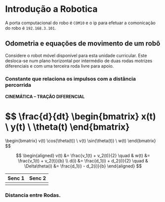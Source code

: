 # Introdução a Robotica

A porta computacional do robo é `COM10` e o ip para efetuar a comonicação do robo é `192.168.3.101`.

## Odometria e equações de movimento de um robô

Considere o robot móvel disponível para esta unidade curricular. Este desloca-se num plano horizontal por intermédio de duas rodas motrizes diferenciais e com uma terceira roda livre para apoio.

### Constante que relaciona os impulsos com a distância percorrida

#### CINEMÁTICA – TRAÇÃO DIFERENCIAL

$$
\frac{d}{dt}
\begin{bmatrix}
x(t) \\
y(t) \\
\theta(t)
\end{bmatrix}
=
\begin{bmatrix}
v(t) \cos(\theta(t)) \\
v(t) \sin(\theta(t)) \\
w(t)
\end{bmatrix}
$$

$$
\begin{aligned}
v(t) &= \frac{v_1(t) + v_2(t)}{2} \quad & w(t) &= \frac{v_1(t) + v_2(t)}{b} \\
d(i) &= \frac{d_1(i) + d_2(i)}{2} \quad & \Delta\theta(i) &= \frac{d_1(i) - d_2(i)}{b}
\end{aligned}
$$

| Senc 1 | Senc 2 |
| ------ | ------ |
|        |        |

### Distancia entre Rodas.
